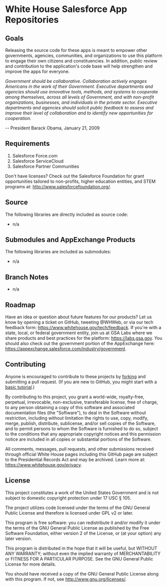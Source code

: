 # White House Salesforce App Repositories

## Goals

Releasing the source code for these apps is meant to empower other governments, agencies, communities, and organizations to use this platform to engage their own citizens and constituencies. In addition, public review and contribution to the application's code base will help strengthen and improve the apps for everyone.

*Government should be collaborative.  Collaboration actively engages Americans in the work of their Government. Executive departments and agencies should use innovative tools, methods, and systems to cooperate among themselves, across all levels of Government, and with non-profit organizations, businesses, and individuals in the private sector.  Executive departments and agencies should solicit public feedback to assess and improve their level of collaboration and to identify new opportunities for cooperation.*

-- President Barack Obama, January 21, 2009

## Requirements

1. Salesforce Force.com
2. Salesforce ServiceCloud
3. Salesforce Partner Communities

Don't have licenses?  Check out the Salesforce Foundation for grant opportunities tailored to non-profits, higher education entities, and STEM programs at: http://www.salesforcefoundation.org/.
     
## Source

The following libraries are directly included as source code:

* n/a

## Submodules and AppExchange Products

The following libraries are included as submodules:

* n/a

## Branch Notes

* n/a

## Roadmap

Have an idea or question about future features for our products? Let us know by opening a ticket on GitHub, tweeting @WHWeb, or via our tech feedback form: https://www.whitehouse.gov/tech/feedback.  If you're with a state, local, or federal government entity, join us at GSA Labs where we share products and best practices for the platform: https://labs.gsa.gov.  You should also check out the government portion of the AppExchange here: https://appexchange.salesforce.com/industry/government.
 
## Contributing

Anyone is encouraged to contribute to these projects by [forking][] and submitting a pull request. (If you are new to GitHub, you might start with a [basic tutorial][].)
 
By contributing to this project, you grant a world-wide, royalty-free, perpetual, irrevocable, non-exclusive, transferable license, free of charge, to any person obtaining a copy of this software and associated documentation files (the "Software"), to deal in the Software without restriction, including without limitation the rights to use, copy, modify, merge, publish, distribute, sublicense, and/or sell copies of the Software, and to permit persons to whom the Software is furnished to do so, subject to the conditions that any appropriate copyright notices and this permission notice are included in all copies or substantial portions of the Software.
 
All comments, messages, pull requests, and other submissions received through official White House pages including this GitHub page are subject to the Presidential Records Act and may be archived. Learn more at: https://www.whitehouse.gov/privacy.
 
## License

This project constitutes a work of the United States Government and is not subject to domestic copyright protection under 17 USC § 105.

The project utilizes code licensed under the terms of the GNU General Public License and therefore is licensed under GPL v2 or later.

This program is free software: you can redistribute it and/or modify it under the terms of the GNU General Public License as published by the Free Software Foundation, either version 2 of the License, or (at your option) any later version.

This program is distributed in the hope that it will be useful, but WITHOUT ANY WARRANTY; without even the implied warranty of MERCHANTABILITY or FITNESS FOR A PARTICULAR PURPOSE. See the GNU General Public License for more details.

You should have received a copy of the GNU General Public License along with this program. If not, see http://www.gnu.org/licenses/.

[forking]: https://help.github.com/articles/fork-a-repo
[basic tutorial]: https://help.github.com/articles/set-up-git
